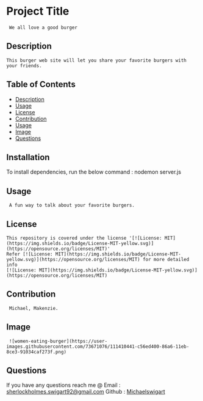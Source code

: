  #  Project Title
     We all love a good burger
    
  ##  Description
    This burger web site will let you share your favorite burgers with your friends.
  ## Table of Contents
  * [Description](#description)
  * [Usage](#usage)
  * [License](#license)
  * [Contribution](#contribution)
  * [Usage](#usage)
  * [Image](#Image)
  * [Questions](#questions)
  ## Installation
  To install dependencies, run the below command :
    nodemon server.js
  ## Usage
     A fun way to talk about your favorite burgers.
  ## License
    This repository is covered under the license '[![License: MIT](https://img.shields.io/badge/License-MIT-yellow.svg)](https://opensource.org/licenses/MIT)' 
    Refer [![License: MIT](https://img.shields.io/badge/License-MIT-yellow.svg)](https://opensource.org/licenses/MIT) for more detailed info 
    [![License: MIT](https://img.shields.io/badge/License-MIT-yellow.svg)](https://opensource.org/licenses/MIT)
    
  
  ## Contribution
     Michael, Makenzie.
  ## Image
     ![women-eating-burger](https://user-images.githubusercontent.com/73671076/111410441-c56ed400-86a6-11eb-8ce3-91034caf273f.png)
  ## Questions
   If you have any questions reach me @ 
   Email : [sherlockholmes.swigart92@gmail.com](mailto:sherlockholmes.swigart92@gmail.com)
   Github : [Michaelswigart](https://github.com/sherlockholmes.swigart92@gmail.com)
